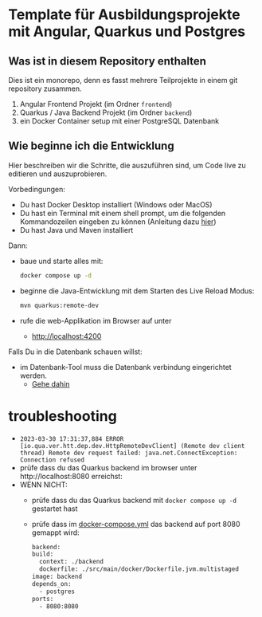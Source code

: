 # Template für Ausbildungsprojekte mit Angular, Quarkus und Postgres

## Was ist in diesem Repository enthalten

Dies ist ein monorepo, denn es fasst mehrere Teilprojekte in einem git repository zusammen.

1. Angular Frontend Projekt (im Ordner `frontend`)
2. Quarkus / Java Backend Projekt (im Ordner `backend`)
3. ein Docker Container setup mit einer PostgreSQL Datenbank

## Wie beginne ich die Entwicklung

Hier beschreiben wir die Schritte, die auszuführen sind, um Code live zu editieren und auszuprobieren.

Vorbedingungen:

- Du hast Docker Desktop installiert (Windows oder MacOS)
- Du hast ein Terminal mit einem shell prompt, um die folgenden Kommandozeilen eingeben zu können (Anleitung dazu [hier](README-terminal.md))
- Du hast Java und Maven installiert

Dann:

- baue und starte alles mit:

    ````bash
    docker compose up -d
    ````

- beginne die Java-Entwicklung mit dem Starten des Live Reload Modus:

    ````bash
    mvn quarkus:remote-dev
    ````

- rufe die web-Applikation im Browser auf unter
  - <http://localhost:4200>

Falls Du in die Datenbank schauen willst:

- im Datenbank-Tool muss die Datenbank verbindung eingerichtet werden.
  - [Gehe dahin](backend/README-Datenbank.md)

# troubleshooting

- `2023-03-30 17:31:37,884 ERROR [io.qua.ver.htt.dep.dev.HttpRemoteDevClient] (Remote dev client thread) Remote dev request failed: java.net.ConnectException: Connection refused`
- prüfe dass du das Quarkus backend im browser unter http://localhost:8080 erreichst:
- WENN NICHT:
  - prüfe dass du das Quarkus backend mit `docker compose up -d` gestartet hast
  - prüfe dass im [docker-compose.yml](docker-compose.yml) das backend auf port 8080 gemappt wird:

    ````bash
    backend:
    build:
      context: ./backend
      dockerfile: ./src/main/docker/Dockerfile.jvm.multistaged
    image: backend
    depends_on:
      - postgres
    ports:
      - 8080:8080
    ````
